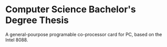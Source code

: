 # Computer Science Bachelor's Degree Thesis

A general-pourpose programable co-processor card for PC, based on the Intel 8088.
